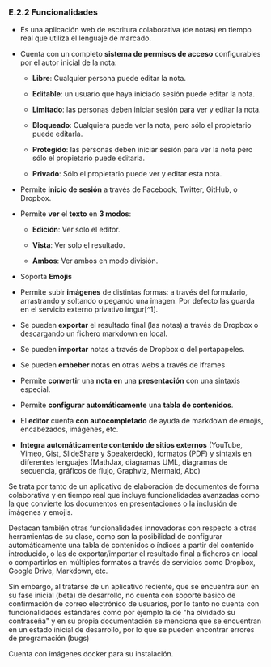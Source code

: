 ### E.2.2 Funcionalidades

* Es una aplicación web de escritura colaborativa \(de notas\) en tiempo real que utiliza el lenguaje de marcado.

* Cuenta con un completo **sistema de permisos de acceso** configurables por el autor inicial de la nota:

  * **Libre**: Cualquier persona puede editar la nota.

  * **Editable**: un usuario que haya iniciado sesión puede editar la nota.

  * **Limitado**: las personas deben iniciar sesión para ver y editar la nota.

  * **Bloqueado**: Cualquiera puede ver la nota, pero sólo el propietario puede editarla.

  * **Protegido**: las personas deben iniciar sesión para ver la nota pero sólo el propietario puede editarla.

  * **Privado**: Sólo el propietario puede ver y editar esta nota.

* Permite **inicio de sesión** a través de Facebook, Twitter, GitHub, o Dropbox.

* Permite **ver** el **texto** en **3 modos**:

  * **Edición**: Ver solo el editor.

  * **Vista**: Ver solo el resultado.

  * **Ambos**: Ver ambos en modo división.

* Soporta **Emojis**

* Permite subir **imágenes** de distintas formas: a través del formulario, arrastrando y soltando o pegando una imagen. Por defecto las guarda en el servicio externo privativo imgur[^1].

* Se pueden **exportar** el resultado final \(las notas\) a través de Dropbox o descargando un fichero markdown en local.

* Se pueden **importar** notas a través de Dropbox o del portapapeles.

* Se pueden **embeber** notas en otras webs a través de iframes

* Permite **convertir** una **nota** **en** una **presentación** con una sintaxis especial.

* Permite **configurar automáticamente** una **tabla de contenidos**.

* El **editor** cuenta **con autocompletado** de ayuda de markdown de emojis, encabezados, imágenes, etc.

* **Integra automáticamente contenido de sitios externos** \(YouTube, Vimeo, Gist, SlideShare y Speakerdeck\), formatos \(PDF\) y sintaxis en diferentes lenguajes \(MathJax, diagramas UML, diagramas de secuencia, gráficos de flujo, Graphviz, Mermaid, Abc\)

Se trata por tanto de un aplicativo de elaboración de documentos de forma colaborativa y en tiempo real que incluye funcionalidades avanzadas como la que convierte los documentos en presentaciones o la inclusión de imágenes y emojis.

Destacan también otras funcionalidades innovadoras con respecto a otras herramientas de su clase, como son la posibilidad de configurar automáticamente una tabla de contenidos o índices a partir del contenido introducido, o las de exportar/importar el resultado final a ficheros en local o compartirlos en múltiples formatos a través de servicios como Dropbox, Google Drive, Markdown, etc.

Sin embargo, al tratarse de un aplicativo reciente, que se encuentra aún en su fase inicial \(beta\) de desarrollo, no cuenta con soporte básico de confirmación de correo electrónico de usuarios, por lo tanto no cuenta con funcionalidades estándares como por ejemplo la de "ha olvidado su contraseña" y en su propia documentación se menciona que se encuentran en un estado inicial de desarrollo, por lo que se pueden encontrar errores de programación \(bugs\)

Cuenta con imágenes docker para su instalación.



